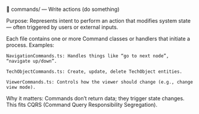 🔸 commands/ — Write actions (do something)

Purpose:
Represents intent to perform an action that modifies system state — often triggered by users or external inputs.

Each file contains one or more Command classes or handlers that initiate a process.
Examples:

    NavigationCommands.ts: Handles things like “go to next node”, “navigate up/down”.

    TechObjectCommands.ts: Create, update, delete TechObject entities.

    ViewerCommands.ts: Controls how the viewer should change (e.g., change view mode).

Why it matters:
Commands don’t return data; they trigger state changes. This fits CQRS (Command Query Responsibility Segregation).